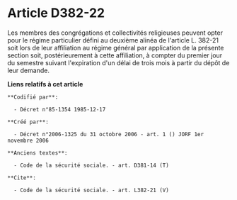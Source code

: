# Article D382-22

Les membres des congrégations et collectivités religieuses peuvent opter pour le régime particulier défini au deuxième alinéa
de l'article L. 382-21 soit lors de leur affiliation au régime général par application de la présente section soit,
postérieurement à cette affiliation, à compter du premier jour du semestre suivant l'expiration d'un délai de trois mois à
partir du dépôt de leur demande.

**Liens relatifs à cet article**

	**Codifié par**:

	  - Décret n°85-1354 1985-12-17

	**Créé par**:

	  - Décret n°2006-1325 du 31 octobre 2006 - art. 1 () JORF 1er novembre 2006

	**Anciens textes**:

	  - Code de la sécurité sociale. - art. D381-14 (T)

	**Cite**:

	  - Code de la sécurité sociale. - art. L382-21 (V)
